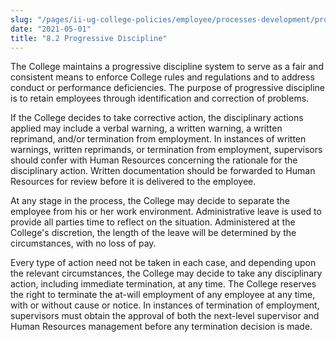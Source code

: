 ```yaml
---
slug: "/pages/ii-ug-college-policies/employee/processes-development/progressive-discipline"
date: "2021-05-01"
title: "8.2 Progressive Discipline"
---
```


The College maintains a progressive discipline system to serve as a fair and consistent means to enforce College rules and regulations and to address conduct or performance deficiencies. The purpose of progressive discipline is to retain employees through identification and correction of problems.

If the College decides to take corrective action, the disciplinary actions applied may include a verbal warning, a written warning, a written reprimand, and/or termination from employment.  In instances of written warnings, written reprimands, or termination from employment, supervisors should confer with Human Resources concerning the rationale for the disciplinary action.  Written documentation should be forwarded to Human Resources for review before it is delivered to the employee. 

At any stage in the process, the College may decide to separate the employee from his or her work environment. Administrative leave is used to provide all parties time to reflect on the situation. Administered at the College's discretion, the length of the leave will be determined by the circumstances, with no loss of pay.

Every type of action need not be taken in each case, and depending upon the relevant circumstances, the College may decide to take any disciplinary action, including immediate termination, at any time. The College reserves the right to terminate the at-will employment of any employee at any time, with or without cause or notice.  In instances of termination of employment, supervisors must obtain the approval of both the next-level supervisor and Human Resources management before any termination decision is made.